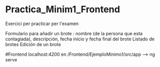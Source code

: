 # Practica_Minim1_Frontend
Exercici per practicar per l'examen

Formulario para añadir un brote : nombre (de la persona que esta contagiada), descripción, fecha inicio y fecha final del brote
Listado de brotes
Edición de un brote 

#Frontend localhost:4200 en /Frontend/EjemploMinimo1/src/app --> ng serve
